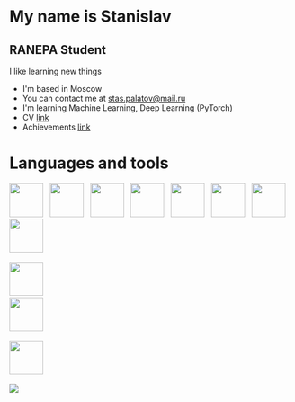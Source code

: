 My name is Stanislav
==========================

RANEPA Student
--------------

I like learning new things

*   I'm based in Moscow
*   You can contact me at [stas.palatov@mail.ru](mailto:stas.palatov@mail.ru)
*   I'm learning Machine Learning, Deep Learning (PyTorch)
*   CV <a href=https://github.com/000p1umDiesel/CV/blob/main/CV.pdf>link</a>
*   Achievements <a href="https://drive.google.com/drive/folders/1hIQRF5OTDU06ZGL5fXcvAKaJqsJ9h8pI?usp=sharing">link</a>

# Languages and tools
<p align="left">
<img src="https://cdn.jsdelivr.net/gh/devicons/devicon@latest/icons/python/python-original-wordmark.svg" width="60" height="60"/> &nbsp;
<img src="https://cdn.jsdelivr.net/gh/devicons/devicon@latest/icons/pandas/pandas-original-wordmark.svg" width="60" height="60"/> &nbsp; 
<img src="https://cdn.jsdelivr.net/gh/devicons/devicon@latest/icons/matplotlib/matplotlib-original-wordmark.svg" width="60" height="60"/> &nbsp;
<img src="https://cdn.jsdelivr.net/gh/devicons/devicon@latest/icons/plotly/plotly-original-wordmark.svg" width="60" height="60"/> &nbsp;
<img src="https://cdn.jsdelivr.net/gh/devicons/devicon@latest/icons/scikitlearn/scikitlearn-original.svg" width="60" height="60"/> &nbsp;
<img src="https://cdn.jsdelivr.net/gh/devicons/devicon@latest/icons/pytorch/pytorch-original-wordmark.svg" width="60" height="60"/> &nbsp;
<img src="https://cdn.jsdelivr.net/gh/devicons/devicon@latest/icons/fastapi/fastapi-original-wordmark.svg" width="60" height="60"/> &nbsp;
<img src="https://cdn.jsdelivr.net/gh/devicons/devicon@latest/icons/sqlalchemy/sqlalchemy-original-wordmark.svg" width="60" height="60"/> &nbsp;
                    
          



 
<img src="https://cdn.jsdelivr.net/gh/devicons/devicon@latest/icons/postgresql/postgresql-original-wordmark.svg" width="60" height="60"/> &nbsp;    
<img src="https://cdn.jsdelivr.net/gh/devicons/devicon@latest/icons/git/git-original-wordmark.svg" width="60" height="60"/> &nbsp;

<img src="https://cdn.jsdelivr.net/gh/devicons/devicon@latest/icons/r/r-original.svg" width="60" height="60"/> &nbsp;  

</p>

![](http://github-profile-summary-cards.vercel.app/api/cards/profile-details?username=000p1umDiesel&theme=aura&width=2500
)
